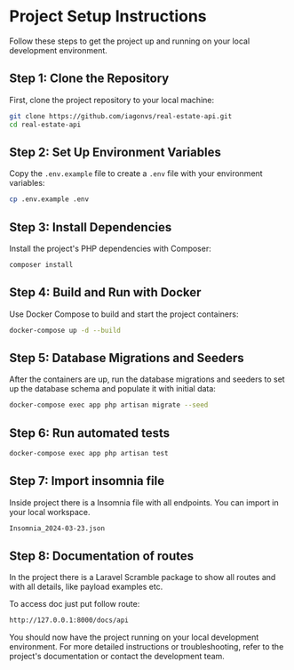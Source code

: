 
# Project Setup Instructions

Follow these steps to get the project up and running on your local development environment.

## Step 1: Clone the Repository

First, clone the project repository to your local machine:

```bash
git clone https://github.com/iagonvs/real-estate-api.git
cd real-estate-api
```

## Step 2: Set Up Environment Variables

Copy the `.env.example` file to create a `.env` file with your environment variables:

```bash
cp .env.example .env
```

## Step 3: Install Dependencies

Install the project's PHP dependencies with Composer:

```bash
composer install
```

## Step 4: Build and Run with Docker

Use Docker Compose to build and start the project containers:

```bash
docker-compose up -d --build
```

## Step 5: Database Migrations and Seeders

After the containers are up, run the database migrations and seeders to set up the database schema and populate it with initial data:

```bash
docker-compose exec app php artisan migrate --seed
```

## Step 6: Run automated tests

```bash
docker-compose exec app php artisan test
```

## Step 7: Import insomnia file

Inside project there is a Insomnia file with all endpoints. You can import in your local workspace.

```bash
Insomnia_2024-03-23.json
```

## Step 8: Documentation of routes

In the project there is a Laravel Scramble package to show all routes and with all details, like payload examples etc.

To access doc just put follow route:

```bash
http://127.0.0.1:8000/docs/api
```

You should now have the project running on your local development environment. For more detailed instructions or troubleshooting, refer to the project's documentation or contact the development team.

